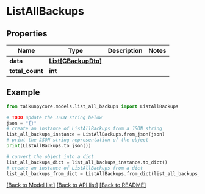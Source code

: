 # ListAllBackups


## Properties

Name | Type | Description | Notes
------------ | ------------- | ------------- | -------------
**data** | [**List[CBackupDto]**](CBackupDto.md) |  | 
**total_count** | **int** |  | 

## Example

```python
from taikunpycore.models.list_all_backups import ListAllBackups

# TODO update the JSON string below
json = "{}"
# create an instance of ListAllBackups from a JSON string
list_all_backups_instance = ListAllBackups.from_json(json)
# print the JSON string representation of the object
print(ListAllBackups.to_json())

# convert the object into a dict
list_all_backups_dict = list_all_backups_instance.to_dict()
# create an instance of ListAllBackups from a dict
list_all_backups_from_dict = ListAllBackups.from_dict(list_all_backups_dict)
```
[[Back to Model list]](../README.md#documentation-for-models) [[Back to API list]](../README.md#documentation-for-api-endpoints) [[Back to README]](../README.md)


